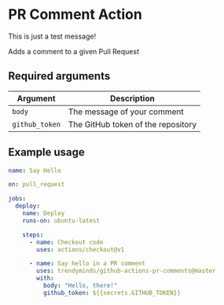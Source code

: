 # PR Comment Action

This is just a test message!

Adds a comment to a given Pull Request

## Required arguments

| Argument        | Description                            |
|-----------------|----------------------------------------|
| `body`          | The message of your comment            |
| `github_token`  | The GitHub token of the repository     |

## Example usage

```yml
name: Say Hello

on: pull_request

jobs:
  deploy:
    name: Deploy
    runs-on: ubuntu-latest

    steps:
      - name: Checkout code
        uses: actions/checkout@v1

      - name: Say hello in a PR comment
        uses: trendyminds/github-actions-pr-comments@master
        with:
          body: "Hello, there!"
          github_token: ${{secrets.GITHUB_TOKEN}}
```
